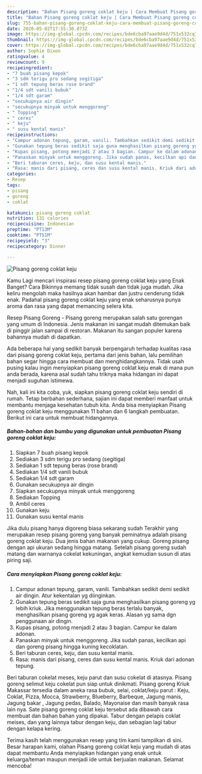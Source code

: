 ```yaml
---
description: "Bahan Pisang goreng coklat keju | Cara Membuat Pisang goreng coklat keju Yang Enak dan Simpel"
title: "Bahan Pisang goreng coklat keju | Cara Membuat Pisang goreng coklat keju Yang Enak dan Simpel"
slug: 755-bahan-pisang-goreng-coklat-keju-cara-membuat-pisang-goreng-coklat-keju-yang-enak-dan-simpel
date: 2020-05-02T17:55:30.073Z
image: https://img-global.cpcdn.com/recipes/bde6cba97aae9d4d/751x532cq70/pisang-goreng-coklat-keju-foto-resep-utama.jpg
thumbnail: https://img-global.cpcdn.com/recipes/bde6cba97aae9d4d/751x532cq70/pisang-goreng-coklat-keju-foto-resep-utama.jpg
cover: https://img-global.cpcdn.com/recipes/bde6cba97aae9d4d/751x532cq70/pisang-goreng-coklat-keju-foto-resep-utama.jpg
author: Sophie Dixon
ratingvalue: 4
reviewcount: 9
recipeingredient:
- "7 buah pisang kepok"
- "3 sdm terigu pro sedang segitiga"
- "1 sdt tepung beras rose brand"
- "1/4 sdt vanili bubuk"
- "1/4 sdt garam"
- "secukupnya air dingin"
- "secukupnya minyak untuk menggoreng"
- " Topping"
- " ceres"
- " keju"
- " susu kental manis"
recipeinstructions:
- "Campur adonan tepung, garam, vanili. Tambahkan sedikit demi sedikit air dingin. Atur kekentalan yg diinginkan."
- "Gunakan tepung beras sedikit saja guna menghasilkan pisang goreng yg lebih kriuk. Jika menggunakan tepung beras terlalu banyak, menghasilkan pisang goreng yg agak keras. Alasan yg sama dgn penggunaan air dingin."
- "Kupas pisang, potong menjadi 2 atau 3 bagian. Campur ke dalam adonan."
- "Panaskan minyak untuk menggoreng. Jika sudah panas, kecilkan api dan goreng pisang hingga kuning kecoklatan."
- "Beri taburan ceres, keju, dan susu kental manis."
- "Rasa: manis dari pisang, ceres dan susu kental manis. Kriuk dari adonan tepung."
categories:
- Resep
tags:
- pisang
- goreng
- coklat

katakunci: pisang goreng coklat 
nutrition: 131 calories
recipecuisine: Indonesian
preptime: "PT13M"
cooktime: "PT51M"
recipeyield: "3"
recipecategory: Dinner

---
```



![Pisang goreng coklat keju](https://img-global.cpcdn.com/recipes/bde6cba97aae9d4d/751x532cq70/pisang-goreng-coklat-keju-foto-resep-utama.jpg)

Kamu Lagi mencari inspirasi resep pisang goreng coklat keju yang Enak Banget? Cara Bikinnya memang tidak susah dan tidak juga mudah. Jika keliru mengolah maka hasilnya akan hambar dan justru cenderung tidak enak. Padahal pisang goreng coklat keju yang enak seharusnya punya aroma dan rasa yang dapat memancing selera kita.

Resep Pisang Goreng - Pisang goreng merupakan salah satu gorengan yang umum di Indonesia. Jenis makanan ini sangat mudah ditemukan baik di pinggir jalan sampai di restoran. Makanan itu sangan populer karena bahannya mudah di dapatkan.

Ada beberapa hal yang sedikit banyak berpengaruh terhadap kualitas rasa dari pisang goreng coklat keju, pertama dari jenis bahan, lalu pemilihan bahan segar hingga cara membuat dan menghidangkannya. Tidak usah pusing kalau ingin menyiapkan pisang goreng coklat keju enak di mana pun anda berada, karena asal sudah tahu triknya maka hidangan ini dapat menjadi suguhan istimewa.


Nah, kali ini kita coba, yuk, siapkan pisang goreng coklat keju sendiri di rumah. Tetap berbahan sederhana, sajian ini dapat memberi manfaat untuk membantu menjaga kesehatan tubuh kita. Anda bisa menyiapkan Pisang goreng coklat keju menggunakan 11 bahan dan 6 langkah pembuatan. Berikut ini cara untuk membuat hidangannya.

<!--inarticleads1-->

##### Bahan-bahan dan bumbu yang digunakan untuk pembuatan Pisang goreng coklat keju:

1. Siapkan 7 buah pisang kepok
1. Sediakan 3 sdm terigu pro sedang (segitiga)
1. Sediakan 1 sdt tepung beras (rose brand)
1. Sediakan 1/4 sdt vanili bubuk
1. Sediakan 1/4 sdt garam
1. Gunakan secukupnya air dingin
1. Siapkan secukupnya minyak untuk menggoreng
1. Sediakan  Topping
1. Ambil  ceres
1. Gunakan  keju
1. Gunakan  susu kental manis


Jika dulu pisang hanya digoreng biasa sekarang sudah Terakhir yang merupakan resep pisang goreng yang banyak peminatnya adalah pisang goreng coklat keju. Dua jenis bahan makanan yang cukup. Goreng pisang dengan api ukuran sedang hingga matang. Setelah pisang goreng sudah matang dan warnanya cokelat kekuningan, angkat kemudian susun di atas piring saji. 

<!--inarticleads2-->

##### Cara menyiapkan Pisang goreng coklat keju:

1. Campur adonan tepung, garam, vanili. Tambahkan sedikit demi sedikit air dingin. Atur kekentalan yg diinginkan.
1. Gunakan tepung beras sedikit saja guna menghasilkan pisang goreng yg lebih kriuk. Jika menggunakan tepung beras terlalu banyak, menghasilkan pisang goreng yg agak keras. Alasan yg sama dgn penggunaan air dingin.
1. Kupas pisang, potong menjadi 2 atau 3 bagian. Campur ke dalam adonan.
1. Panaskan minyak untuk menggoreng. Jika sudah panas, kecilkan api dan goreng pisang hingga kuning kecoklatan.
1. Beri taburan ceres, keju, dan susu kental manis.
1. Rasa: manis dari pisang, ceres dan susu kental manis. Kriuk dari adonan tepung.


Beri taburan cokelat meses, keju parut dan susu cokelat di atasnya. Pisang goreng selimut keju cokelat pun siap untuk dinikmati. Pisang goreng Kriuk Makassar tersedia dalam aneka rasa bubuk, selai, coklat/keju parut : Keju, Coklat, Pizza, Mocca, Strawberry, Blueberry, Barbeque, Jagung manis, Jagung bakar , Jagung pedas, Balado, Mayonaise dan masih banyak rasa lain nya. Sate pisang goreng coklat keju tersebut ada dibawah cara membuat dan bahan bahan yang dipakai. Tabur dengan pelapis coklat meises, dan yang lainnya tabur dengan keju, dan sebagian lagi tabur dengan kelapa kering. 

Terima kasih telah menggunakan resep yang tim kami tampilkan di sini. Besar harapan kami, olahan Pisang goreng coklat keju yang mudah di atas dapat membantu Anda menyiapkan hidangan yang enak untuk keluarga/teman maupun menjadi ide untuk berjualan makanan. Selamat mencoba!
